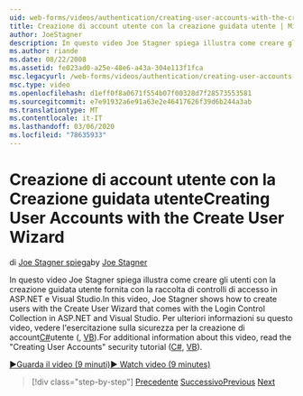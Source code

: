 ```yaml
---
uid: web-forms/videos/authentication/creating-user-accounts-with-the-create-user-wizard
title: Creazione di account utente con la creazione guidata utente | Microsoft Docs
author: JoeStagner
description: In questo video Joe Stagner spiega illustra come creare gli utenti con la creazione guidata utente fornita con la raccolta di controlli di accesso in ASP.NET e Visual Studio. F...
ms.author: riande
ms.date: 08/22/2008
ms.assetid: fe023ad0-a25e-48e6-a43a-304e113f1fca
msc.legacyurl: /web-forms/videos/authentication/creating-user-accounts-with-the-create-user-wizard
msc.type: video
ms.openlocfilehash: d1eff0f8a0671f554b07f00328d7f28573553581
ms.sourcegitcommit: e7e91932a6e91a63e2e46417626f39d6b244a3ab
ms.translationtype: MT
ms.contentlocale: it-IT
ms.lasthandoff: 03/06/2020
ms.locfileid: "78635933"
---
```

# <a name="creating-user-accounts-with-the-create-user-wizard"></a><span data-ttu-id="5fd87-104">Creazione di account utente con la Creazione guidata utente</span><span class="sxs-lookup"><span data-stu-id="5fd87-104">Creating User Accounts with the Create User Wizard</span></span>

<span data-ttu-id="5fd87-105">di [Joe Stagner spiega](https://github.com/JoeStagner)</span><span class="sxs-lookup"><span data-stu-id="5fd87-105">by [Joe Stagner](https://github.com/JoeStagner)</span></span>

<span data-ttu-id="5fd87-106">In questo video Joe Stagner spiega illustra come creare gli utenti con la creazione guidata utente fornita con la raccolta di controlli di accesso in ASP.NET e Visual Studio.</span><span class="sxs-lookup"><span data-stu-id="5fd87-106">In this video, Joe Stagner shows how to create users with the Create User Wizard that comes with the Login Control Collection in ASP.NET and Visual Studio.</span></span> <span data-ttu-id="5fd87-107">Per ulteriori informazioni su questo video, vedere l'esercitazione sulla sicurezza per la creazione di account[C#](../../overview/older-versions-security/membership/creating-user-accounts-cs.md)utente (, [VB](../../overview/older-versions-security/membership/creating-user-accounts-vb.md)).</span><span class="sxs-lookup"><span data-stu-id="5fd87-107">For additional information about this video, read the "Creating User Accounts" security tutorial ([C#](../../overview/older-versions-security/membership/creating-user-accounts-cs.md), [VB](../../overview/older-versions-security/membership/creating-user-accounts-vb.md)).</span></span>

[<span data-ttu-id="5fd87-108">&#9654;Guarda il video (9 minuti)</span><span class="sxs-lookup"><span data-stu-id="5fd87-108">&#9654; Watch video (9 minutes)</span></span>](https://channel9.msdn.com/Blogs/ASP-NET-Site-Videos/creating-user-accounts-with-the-create-user-wizard)

> [!div class="step-by-step"]
> <span data-ttu-id="5fd87-109">[Precedente](changing-membership-settings-in-the-default-membership-schema.md)
> [Successivo](creating-user-accounts-programmatically.md)</span><span class="sxs-lookup"><span data-stu-id="5fd87-109">[Previous](changing-membership-settings-in-the-default-membership-schema.md)
[Next](creating-user-accounts-programmatically.md)</span></span>
